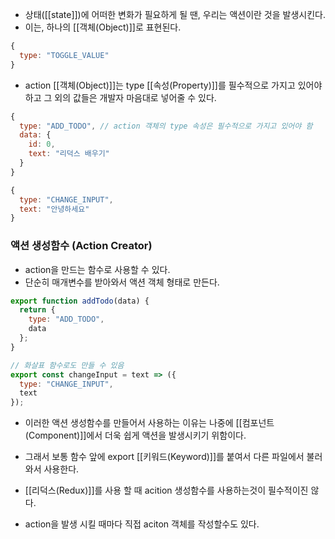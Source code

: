 - 상태([[state]])에 어떠한 변화가 필요하게 될 땐, 우리는 액션이란 것을 발생시킨다.
- 이는, 하나의 [[객체(Object)]]로 표현된다.

```jsx
{
  type: "TOGGLE_VALUE"
}
```

- action [[객체(Object)]]는 type [[속성(Property)]]를 필수적으로 가지고 있어야하고 그 외의 값들은 개발자 마음대로 넣어줄 수 있다.

```jsx
{
  type: "ADD_TODO", // action 객체의 type 속성은 필수적으로 가지고 있어야 함
  data: {
    id: 0,
    text: "리덕스 배우기"
  }
}
```

```jsx
{
  type: "CHANGE_INPUT",
  text: "안녕하세요"
}
```

### 액션 생성함수 (Action Creator)

- action을 만드는 함수로 사용할 수 있다.
- 단순히 매개변수를 받아와서 액션 객체 형태로 만든다.

```jsx
export function addTodo(data) {
  return {
    type: "ADD_TODO",
    data
  };
}

// 화살표 함수로도 만들 수 있음
export const changeInput = text => ({ 
  type: "CHANGE_INPUT",
  text
});
```

- 이러한 액션 생성함수를 만들어서 사용하는 이유는 나중에 [[컴포넌트(Component)]]에서 더욱 쉽게 액션을 발생시키기 위함이다.
- 그래서 보통 함수 앞에 export [[키워드(Keyword)]]를 붙여서 다른 파일에서 불러와서 사용한다.

- [[리덕스(Redux)]]를 사용 할 때 acition 생성함수를 사용하는것이 필수적이진 않다.
- action을 발생 시킬 때마다 직접 aciton 객체를 작성할수도 있다.